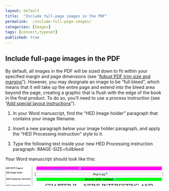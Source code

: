 ```yaml
---
layout: default
title:  "Include full-page images in the PDF"
permalink:  /include-full-page-images/
categories: [Images]
tags: [convert,typeset]
published: true
---
```


<section data-type="chapter" class="hsecchapter" data-hederis-type="hsecchapter" id="include-full-page-images" data-pi-attrs="id: include-full-page-images; data-tags: convert,typeset;" role="doc-chapter" data-tags="convert,typeset" data-author-name=" " data-book-title=" " title="Include full-page images in the PDF"><h1 data-hederis-type="hblkchaptitle" class="hblkchaptitle" id="pL2YtLm8G">Include full-page images in the PDF</h1><p class="hblkp" data-hederis-type="hblkp" id="p3JHamkog">By default, all images in the PDF will be sized down to fit within your specified margin and page dimensions (see &#8220;<a href="{% post_url 2020-08-25-34-AdjustPDFtrimsizeandmargins %}" data-hederis-type="hspana" id="pXMjrdt4Z"><span class="Hyperlink" data-hederis-type="hspnspan" id="pq450u4qp">Adjust PDF trim size and margins</span></a>&#8221;). However, you may designate an image to be &#8220;full bleed&#8221;, which means that it will take up the entire page and extend into the bleed area beyond the page, creating a graphic that is flush with the edge of the book in the final product. To do so, you&#8217;ll need to use a process instruction (see &#8220;<a href="{% post_url 2020-08-25-37-Addspeciallayoutinstructions %}" data-hederis-type="hspana" id="pfiRsMkXE"><span class="Hyperlink" data-hederis-type="hspnspan" id="ps9lNJAQn">Add special layout instructions</span></a>&#8221;).</p><ol class="hwprnumlist" data-hederis-type="hwprnumlist" id="pXwRmMrdZ"><li class="hblkoli" data-hederis-type="hblkoli" id="liUDH0hwSk"><p class="hblkoli" data-hederis-type="hblklip" id="pM8EF2ELf">In your Word manuscript, find the &#8220;HED Image holder&#8221; paragraph that contains your image filename.</p></li><li class="hblkoli" data-hederis-type="hblkoli" id="liuDfkDP5D"><p class="hblkoli" data-hederis-type="hblklip" id="pwuaVh6QF">Insert a new paragraph below your image holder paragraph, and apply the &#8220;HED Processing instruction&#8221; style to it.</p></li><li class="hblkoli" data-hederis-type="hblkoli" id="lipLXqWXXU"><p class="hblkoli" data-hederis-type="hblklip" id="psE49i4Bo">Type the following text inside your new HED Processing instruction paragraph: IMAGE-SIZE=fullbleed</p></li></ol><p class="hblkp" data-hederis-type="hblkp" id="pD4giUWmb">Your Word manuscript should look like this:</p><img data-hederis-type="hblkimg" class="hblkimg" id="pIMEKTGPY" src="/images/fullbleed_1.png" data-img-src="fullbleed_1.png"/></section>